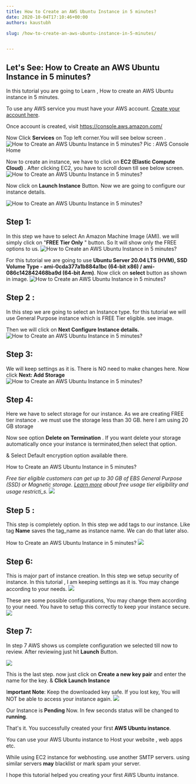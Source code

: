 ```yaml
---
title: How to Create an AWS Ubuntu Instance in 5 minutes?
date: 2020-10-04T17:10:46+00:00
authors: kaustubh

slug: /how-to-create-an-aws-ubuntu-instance-in-5-minutes/


---
```

 



## Let's See: How to Create an AWS Ubuntu Instance in 5 minutes?



In this tutorial you are going to Learn , How to create an AWS Ubuntu instance in 5 minutes.

To use any AWS service you must have your AWS account. [Create your account here](https://kaustubhk24.netlify.app/how-to-create-aws-account/).

Once account is created, visit <https://console.aws.amazon.com/>

Now Click **Services** on Top left corner.You will see below screen .
![How to Create an AWS Ubuntu Instance in 5 minutes?](https://kaustubhk24.netlify.app/imgs/wp-content/uploads/2020/10/Screenshot-from-2020-10-04-22-15-45-1024x576.png) Pic : AWS Console Home

Now to create an instance, we have to click on **EC2 (Elastic Compute Cloud)** . After clicking EC2, you have to scroll down till see below screen.
![How to Create an AWS Ubuntu Instance in 5 minutes?](https://kaustubhk24.netlify.app/imgs/wp-content/uploads/2020/10/Screenshot-from-2020-10-04-22-15-58-1-1024x576.png) 



Now click on **Launch Instance** Button. Now we are going to configure our instance details.


![How to Create an AWS Ubuntu Instance in 5 minutes?](https://kaustubhk24.netlify.app/imgs/wp-content/uploads/2020/10/Screenshot-from-2020-10-04-22-16-40-1024x576.png) 





## **Step 1:** 

In this step we have to select An Amazon Machine Image (AMI). we will simply click on "**FREE Tier Only** " button. So It will show only the FREE options to us.
![How to Create an AWS Ubuntu Instance in 5 minutes?](https://kaustubhk24.netlify.app/imgs/wp-content/uploads/2020/10/Screenshot-from-2020-10-04-22-17-08-1024x576.png) 



For this tutorial we are going to use **Ubuntu Server 20.04 LTS (HVM), SSD Volume Type - ami-0cda377a1b884a1bc (64-bit x86) / ami-086c142842468ba9d (64-bit Arm)**. Now click on **select** button as shown in image.
![How to Create an AWS Ubuntu Instance in 5 minutes?](https://kaustubhk24.netlify.app/imgs/wp-content/uploads/2020/10/Screenshot-from-2020-10-04-22-17-38-1024x576.png) 



## **Step 2 :** 

In this step we are going to select an Instance type. for this tutorial we will use General Purpose instance which is FREE Tier eligible. see image.

Then we will click on **Next Configure Instance details.**
![How to Create an AWS Ubuntu Instance in 5 minutes?](https://kaustubhk24.netlify.app/imgs/wp-content/uploads/2020/10/Screenshot-from-2020-10-04-22-17-44-1024x576.png) 



## **Step 3:** 

We will keep settings as it is. There is NO need to make changes here. Now click **Next: Add Storage**
![How to Create an AWS Ubuntu Instance in 5 minutes?](https://kaustubhk24.netlify.app/imgs/wp-content/uploads/2020/10/Screenshot-from-2020-10-04-22-18-04-1024x576.png) 

## **Step 4:** 

Here we have to select storage for our instance. As we are creating FREE tier instance . we must use the storage less than 30 GB. here I am using 20 GB storage

Now see option **Delete on Termination** . If you want delete your storage automatically once your instance is terminated,then select that option.

& Select Default encryption option available there.

How to Create an AWS Ubuntu Instance in 5 minutes?

_Free tier eligible customers can get up to 30 GB of EBS General Purpose (SSD) or Magnetic storage. [Learn more](https://aws.amazon.com/free/) about free usage tier eligibility and usage restricti_s._
![](https://kaustubhk24.netlify.app/imgs/wp-content/uploads/2020/10/Screenshot-from-2020-10-04-22-18-16-1024x576.png) 

## **Step 5 :** 

This step is completely option. In this step we add tags to our instance. Like tag **Name** saves the tag_name as instance name. We can do that later also.

How to Create an AWS Ubuntu Instance in 5 minutes?
![](https://kaustubhk24.netlify.app/imgs/wp-content/uploads/2020/10/Screenshot-from-2020-10-04-22-18-42-1024x576.png) 

## **Step 6:** 

This is major part of instance creation. In this step we setup security of instance. In this tutorial , I am keeping settings as it is. You may change according to your needs.
![](https://kaustubhk24.netlify.app/imgs/wp-content/uploads/2020/10/image-1024x263.png) 

These are some possible configurations, You may change them according to your need. You have to setup this correctly to keep your instance secure.
![](https://kaustubhk24.netlify.app/imgs/wp-content/uploads/2020/10/Screenshot-from-2020-10-04-22-18-44-1024x576.png) 

## **Step 7:**

In step 7 AWS shows us complete configuration we selected till now to review. After reviewing just hit **Launch** Button.


![](https://kaustubhk24.netlify.app/imgs/wp-content/uploads/2020/10/Screenshot-from-2020-10-04-22-18-58-1024x576.png) 



This is the last step. now just click on **Create a new key pair** and enter the name for the key. & **Click Launch Instance**

I**mportant Note**: Keep the downloaded key safe. If you lost key, You will NOT be able to access your instance again.
![](https://kaustubhk24.netlify.app/imgs/wp-content/uploads/2020/10/Screenshot-from-2020-10-04-22-19-27-1024x576.png) 

Our Instance is **Pending** Now. In few seconds status will be changed to **running**.

That's it. You successfully created your first **AWS Ubuntu instance**.

You can use your AWS Ubuntu instance to Host your website , web apps etc. 

While using EC2 instance for webhosting. use another SMTP servers. using similar servers **may** blacklist or mark spam your server.

I hope this tutorial helped you creating your first AWS Ubuntu instance.



